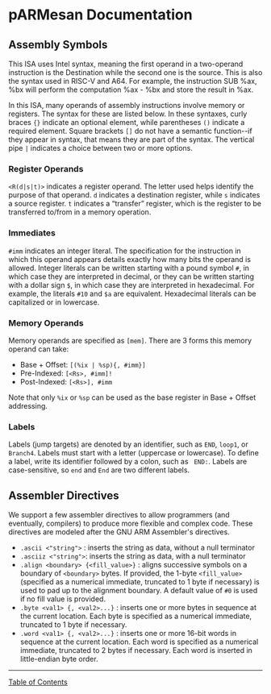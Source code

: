 # pARMesan Documentation

## Assembly Symbols

This ISA uses Intel syntax, meaning the first operand in a two-operand instruction is the Destination while the second one is the source. This is also the syntax used in RISC-V and A64. For example, the instruction SUB %ax, %bx will perform the computation %ax - %bx and store the result in %ax.

In this ISA, many operands of assembly instructions involve memory or registers. The syntax for these are listed below. In these syntaxes, curly braces `{}` indicate an optional element, while parentheses `()` indicate a required element. Square brackets `[]` do not have a semantic function--if they appear in syntax, that means they are part of the syntax. The vertical pipe `|` indicates a choice between two or more options.

### Register Operands
`<R(d|s|t)>` indicates a register operand. The letter used helps identify the purpose of that operand. `d` indicates a destination register, while `s` indicates a source register. `t` indicates a “transfer” register, which is the register to be transferred to/from in a memory operation.

### Immediates
`#imm` indicates an integer literal. The specification for the instruction in which this operand appears details exactly how many bits the operand is allowed. Integer literals can be written starting with a pound symbol `#`, in which case they are interpreted in decimal, or they can be written starting with a dollar sign `$`, in which case they are interpreted in hexadecimal. For example, the literals `#10` and `$a` are equivalent. Hexadecimal literals can be capitalized or in lowercase.

### Memory Operands
Memory operands are specified as `[mem]`. There are 3 forms this memory operand can take:
- Base + Offset: `[(%ix | %sp){, #imm}]`
- Pre-Indexed: `[<Rs>, #imm]!`
- Post-Indexed: `[<Rs>], #imm`

Note that only `%ix` or `%sp` can be used as the base register in Base + Offset addressing.

### Labels
Labels (jump targets) are denoted by an identifier, such as `END`, `loop1`, or `Branch4`. Labels must start with a letter (uppercase or lowercase). To define a label, write its identifier followed by a colon, such as ` END:`. Labels are case-sensitive, so `end` and `End` are two different labels.

## Assembler Directives

We support a few assembler directives to allow programmers (and eventually, compilers) to produce more flexible and complex code. These directives are modeled after the GNU ARM Assembler's directives.

- `.ascii <"string">` : inserts the string as data, without a null terminator
- `.asciiz <"string">`: inserts the string as data, with a null terminator
- `.align <boundary> {<fill_value>}` : aligns successive symbols on a boundary of `<boundary>` bytes. If provided, the 1-byte `<fill_value>` (specified as a numerical immediate, truncated to 1 byte if necessary) is used to pad up to the alignment boundary. A default value of `#0` is used if no fill value is provided.
- `.byte <val1> {, <val2>...}` : inserts one or more bytes in sequence at the current location. Each byte is specified as a numerical immediate, truncated to 1 byte if necessary.
- `.word <val1> {, <val2>...}` : inserts one or more 16-bit words in sequence at the current location. Each word is specified as a numerical immediate, truncated to 2 bytes if necessary. Each word is inserted in little-endian byte order.

---

[Table of Contents](index.md)

